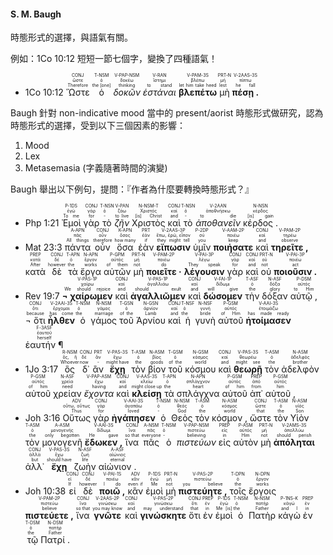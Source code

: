 
#### S. M. Baugh
時態形式的選擇，與語氣有關。

例如：1Co 10:12 短短一節七個字，變換了四種語氣！
- <rt>1Co 10:12</rt> <RUBY><ruby><ruby>Ὥστε<rt>Therefore</rt></ruby><rt>ὥστε</rt></ruby><rt>CONJ</rt></RUBY> <RUBY><ruby><ruby>ὁ<rt>the [one]</rt></ruby><rt>ὁ</rt></ruby><rt>T-NSM</rt></RUBY> <RUBY><ruby><ruby><em>δοκῶν</em><rt>thinking</rt></ruby><rt>δοκέω</rt></ruby><rt>V-PAP-NSM</rt></RUBY> <RUBY><ruby><ruby><em>ἑστάναι</em><rt>to stand</rt></ruby><rt>ἵστημι</rt></ruby><rt>V-RAN</rt></RUBY> <RUBY><ruby><ruby><strong>βλεπέτω</strong><rt>let him take heed</rt></ruby><rt>βλέπω</rt></ruby><rt>V-PAM-3S</rt></RUBY> <RUBY><ruby><ruby>μὴ<rt>lest</rt></ruby><rt>μή</rt></ruby><rt>PRT-N</rt></RUBY> <RUBY><ruby><ruby><strong>πέσῃ .</strong><rt>he fall</rt></ruby><rt>πίπτω</rt></ruby><rt>V-2AAS-3S</rt></RUBY> 

Baugh 針對 non-indicative mood 當中的 present/aorist 時態形式做研究，認為時態形式的選擇，受到以下三個因素的影響：
1) Mood
2) Lex
3) Metasemasia (字義隨著時間的演變)

Baugh 舉出以下例句，提問：『作者為什麼要轉換時態形式？』
- <rt>Php 1:21</rt> <RUBY><ruby><ruby>Ἐμοὶ<rt>To me</rt></ruby><rt>ἐγώ</rt></ruby><rt>P-1DS</rt></RUBY> <RUBY><ruby><ruby>γὰρ<rt>for</rt></ruby><rt>γάρ</rt></ruby><rt>CONJ</rt></RUBY> <RUBY><ruby><ruby>τὸ<rt>-</rt></ruby><rt>ὁ</rt></ruby><rt>T-NSN</rt></RUBY> <RUBY><ruby><ruby><em>ζῆν</em><rt>to live</rt></ruby><rt>ζάω</rt></ruby><rt>V-PAN</rt></RUBY> <RUBY><ruby><ruby>Χριστὸς<rt>[is] Christ</rt></ruby><rt>Χριστός</rt></ruby><rt>N-NSM-T</rt></RUBY> <RUBY><ruby><ruby>καὶ<rt>and</rt></ruby><rt>καί</rt></ruby><rt>CONJ</rt></RUBY> <RUBY><ruby><ruby>τὸ<rt>-</rt></ruby><rt>ὁ</rt></ruby><rt>T-NSN</rt></RUBY> <RUBY><ruby><ruby><em>ἀποθανεῖν</em><rt>to die</rt></ruby><rt>ἀποθνήσκω</rt></ruby><rt>V-2AAN</rt></RUBY> <RUBY><ruby><ruby>κέρδος .<rt>[is] gain</rt></ruby><rt>κέρδος</rt></ruby><rt>N-NSN</rt></RUBY> 
- <rt>Mat 23:3</rt> <RUBY><ruby><ruby>πάντα<rt>All things</rt></ruby><rt>πᾶς</rt></ruby><rt>A-APN</rt></RUBY> <RUBY><ruby><ruby>οὖν<rt>therefore</rt></ruby><rt>οὖν</rt></ruby><rt>CONJ</rt></RUBY> <RUBY><ruby><ruby>ὅσα<rt>how many</rt></ruby><rt>ὅσος</rt></ruby><rt>K-APN</rt></RUBY> <RUBY><ruby><ruby>ἐὰν<rt>if</rt></ruby><rt>ἐάν</rt></ruby><rt>PRT</rt></RUBY> <RUBY><ruby><ruby><strong>εἴπωσιν</strong><rt>they might tell</rt></ruby><rt>ἔπω, ἐρῶ, εἶπον</rt></ruby><rt>V-2AAS-3P</rt></RUBY> <RUBY><ruby><ruby>ὑμῖν<rt>you</rt></ruby><rt>σύ</rt></ruby><rt>P-2DP</rt></RUBY> <RUBY><ruby><ruby><strong>ποιήσατε</strong><rt>keep</rt></ruby><rt>ποιέω</rt></ruby><rt>V-AAM-2P</rt></RUBY> <RUBY><ruby><ruby>καὶ<rt>and</rt></ruby><rt>καί</rt></ruby><rt>CONJ</rt></RUBY> <RUBY><ruby><ruby><strong>τηρεῖτε ,</strong><rt>observe</rt></ruby><rt>τηρέω</rt></ruby><rt>V-PAM-2P</rt></RUBY> <RUBY><ruby><ruby>κατὰ<rt>After</rt></ruby><rt>κατά</rt></ruby><rt>PREP</rt></RUBY> <RUBY><ruby><ruby>δὲ<rt>however</rt></ruby><rt>δέ</rt></ruby><rt>CONJ</rt></RUBY> <RUBY><ruby><ruby>τὰ<rt>the</rt></ruby><rt>ὁ</rt></ruby><rt>T-APN</rt></RUBY> <RUBY><ruby><ruby>ἔργα<rt>works</rt></ruby><rt>ἔργον</rt></ruby><rt>N-APN</rt></RUBY> <RUBY><ruby><ruby>αὐτῶν<rt>of them</rt></ruby><rt>αὐτός</rt></ruby><rt>P-GPM</rt></RUBY> <RUBY><ruby><ruby>μὴ<rt>not</rt></ruby><rt>μή</rt></ruby><rt>PRT-N</rt></RUBY> <RUBY><ruby><ruby><strong>ποιεῖτε ·</strong><rt>do</rt></ruby><rt>ποιέω</rt></ruby><rt>V-PAM-2P</rt></RUBY> <RUBY><ruby><ruby><strong>λέγουσιν</strong><rt>They speak</rt></ruby><rt>λέγω</rt></ruby><rt>V-PAI-3P</rt></RUBY> <RUBY><ruby><ruby>γὰρ<rt>for</rt></ruby><rt>γάρ</rt></ruby><rt>CONJ</rt></RUBY> <RUBY><ruby><ruby>καὶ<rt>and</rt></ruby><rt>καί</rt></ruby><rt>CONJ</rt></RUBY> <RUBY><ruby><ruby>οὐ<rt>not</rt></ruby><rt>οὐ</rt></ruby><rt>PRT-N</rt></RUBY> <RUBY><ruby><ruby><strong>ποιοῦσιν .</strong><rt>act</rt></ruby><rt>ποιέω</rt></ruby><rt>V-PAI-3P</rt></RUBY> 
- <rt>Rev 19:7</rt> <RUBY><ruby><ruby><strong>¬ χαίρωμεν</strong><rt>We should rejoice</rt></ruby><rt>χαίρω</rt></ruby><rt>V-PAS-1P</rt></RUBY> <RUBY><ruby><ruby>καὶ<rt>and</rt></ruby><rt>καί</rt></ruby><rt>CONJ</rt></RUBY> <RUBY><ruby><ruby><strong>ἀγαλλιῶμεν</strong><rt>should exult</rt></ruby><rt>ἀγαλλιάω</rt></ruby><rt>V-PAS-1P</rt></RUBY> <RUBY><ruby><ruby>καὶ<rt>and</rt></ruby><rt>καί</rt></ruby><rt>CONJ</rt></RUBY> <RUBY><ruby><ruby><strong>δώσομεν</strong><rt>will give</rt></ruby><rt>δίδωμι</rt></ruby><rt>V-FAI-1P</rt></RUBY> <RUBY><ruby><ruby>τὴν<rt>the</rt></ruby><rt>ὁ</rt></ruby><rt>T-ASF</rt></RUBY> <RUBY><ruby><ruby>δόξαν<rt>glory</rt></ruby><rt>δόξα</rt></ruby><rt>N-ASF</rt></RUBY> <RUBY><ruby><ruby>αὐτῷ ,<rt>to Him</rt></ruby><rt>αὐτός</rt></ruby><rt>P-DSM</rt></RUBY></br> <RUBY><ruby><ruby>¬ ὅτι<rt>because</rt></ruby><rt>ὅτι</rt></ruby><rt>CONJ</rt></RUBY> <RUBY><ruby><ruby><strong>ἦλθεν</strong><rt>has come</rt></ruby><rt>ἔρχομαι</rt></ruby><rt>V-2AAI-3S</rt></RUBY> <RUBY><ruby><ruby>ὁ<rt>the</rt></ruby><rt>ὁ</rt></ruby><rt>T-NSM</rt></RUBY> <RUBY><ruby><ruby>γάμος<rt>marriage</rt></ruby><rt>γάμος</rt></ruby><rt>N-NSM</rt></RUBY> <RUBY><ruby><ruby>τοῦ<rt>of the</rt></ruby><rt>ὁ</rt></ruby><rt>T-GSN</rt></RUBY> <RUBY><ruby><ruby>Ἀρνίου<rt>Lamb</rt></ruby><rt>ἀρνίον</rt></ruby><rt>N-GSN</rt></RUBY> <RUBY><ruby><ruby>καὶ<rt>and</rt></ruby><rt>καί</rt></ruby><rt>CONJ</rt></RUBY> <RUBY><ruby><ruby>ἡ<rt>the</rt></ruby><rt>ὁ</rt></ruby><rt>T-NSF</rt></RUBY> <RUBY><ruby><ruby>γυνὴ<rt>bride</rt></ruby><rt>γυνή</rt></ruby><rt>N-NSF</rt></RUBY> <RUBY><ruby><ruby>αὐτοῦ<rt>of Him</rt></ruby><rt>αὐτός</rt></ruby><rt>P-GSM</rt></RUBY> <RUBY><ruby><ruby><strong>ἡτοίμασεν</strong><rt>has made ready</rt></ruby><rt>ἑτοιμάζω</rt></ruby><rt>V-AAI-3S</rt></RUBY> <RUBY><ruby><ruby>ἑαυτήν ¶<rt>herself</rt></ruby><rt>ἑαυτοῦ</rt></ruby><rt>F-3ASF</rt></RUBY>
- <rt>1Jo 3:17</rt> <RUBY><ruby><ruby>ὃς<rt>Whoever</rt></ruby><rt>ὅς, ἥ</rt></ruby><rt>R-NSM</rt></RUBY> <RUBY><ruby><ruby>δ᾽<rt>now</rt></ruby><rt>δέ</rt></ruby><rt>CONJ</rt></RUBY> <RUBY><ruby><ruby>ἂν<rt>-</rt></ruby><rt>ἄν</rt></ruby><rt>PRT</rt></RUBY> <RUBY><ruby><ruby><strong>ἔχῃ</strong><rt>might have</rt></ruby><rt>ἔχω</rt></ruby><rt>V-PAS-3S</rt></RUBY> <RUBY><ruby><ruby>τὸν<rt>the</rt></ruby><rt>ὁ</rt></ruby><rt>T-ASM</rt></RUBY> <RUBY><ruby><ruby>βίον<rt>goods</rt></ruby><rt>βίος</rt></ruby><rt>N-ASM</rt></RUBY> <RUBY><ruby><ruby>τοῦ<rt>of the</rt></ruby><rt>ὁ</rt></ruby><rt>T-GSM</rt></RUBY> <RUBY><ruby><ruby>κόσμου<rt>world</rt></ruby><rt>κόσμος</rt></ruby><rt>N-GSM</rt></RUBY> <RUBY><ruby><ruby>καὶ<rt>and</rt></ruby><rt>καί</rt></ruby><rt>CONJ</rt></RUBY> <RUBY><ruby><ruby><strong>θεωρῇ</strong><rt>might see</rt></ruby><rt>θεωρέω</rt></ruby><rt>V-PAS-3S</rt></RUBY> <RUBY><ruby><ruby>τὸν<rt>the</rt></ruby><rt>ὁ</rt></ruby><rt>T-ASM</rt></RUBY> <RUBY><ruby><ruby>ἀδελφὸν<rt>brother</rt></ruby><rt>ἀδελφός</rt></ruby><rt>N-ASM</rt></RUBY> <RUBY><ruby><ruby>αὐτοῦ<rt>of him</rt></ruby><rt>αὐτός</rt></ruby><rt>P-GSM</rt></RUBY> <RUBY><ruby><ruby>χρείαν<rt>need</rt></ruby><rt>χρεία</rt></ruby><rt>N-ASF</rt></RUBY> <RUBY><ruby><ruby><em>ἔχοντα</em><rt>having</rt></ruby><rt>ἔχω</rt></ruby><rt>V-PAP-ASM</rt></RUBY> <RUBY><ruby><ruby>καὶ<rt>and</rt></ruby><rt>καί</rt></ruby><rt>CONJ</rt></RUBY> <RUBY><ruby><ruby><strong>κλείσῃ</strong><rt>might close up</rt></ruby><rt>κλείω</rt></ruby><rt>V-AAS-3S</rt></RUBY> <RUBY><ruby><ruby>τὰ<rt>the</rt></ruby><rt>ὁ</rt></ruby><rt>T-APN</rt></RUBY> <RUBY><ruby><ruby>σπλάγχνα<rt>heart</rt></ruby><rt>σπλάγχνον</rt></ruby><rt>N-APN</rt></RUBY> <RUBY><ruby><ruby>αὐτοῦ<rt>of him</rt></ruby><rt>αὐτός</rt></ruby><rt>P-GSM</rt></RUBY> <RUBY><ruby><ruby>ἀπ᾽<rt>from</rt></ruby><rt>ἀπό</rt></ruby><rt>PREP</rt></RUBY> <RUBY><ruby><ruby>αὐτοῦ ,<rt>him</rt></ruby><rt>αὐτός</rt></ruby><rt>P-GSM</rt></RUBY> 
- <rt>Joh 3:16</rt> <RUBY><ruby><ruby>Οὕτως<rt>Thus</rt></ruby><rt>οὕτω, οὕτως</rt></ruby><rt>ADV</rt></RUBY> <RUBY><ruby><ruby>γὰρ<rt>for</rt></ruby><rt>γάρ</rt></ruby><rt>CONJ</rt></RUBY> <RUBY><ruby><ruby><strong>ἠγάπησεν</strong><rt>loved</rt></ruby><rt>ἀγαπάω</rt></ruby><rt>V-AAI-3S</rt></RUBY> <RUBY><ruby><ruby>ὁ<rt>-</rt></ruby><rt>ὁ</rt></ruby><rt>T-NSM</rt></RUBY> <RUBY><ruby><ruby>Θεὸς<rt>God</rt></ruby><rt>θεός</rt></ruby><rt>N-NSM</rt></RUBY> <RUBY><ruby><ruby>τὸν<rt>the</rt></ruby><rt>ὁ</rt></ruby><rt>T-ASM</rt></RUBY> <RUBY><ruby><ruby>κόσμον ,<rt>world</rt></ruby><rt>κόσμος</rt></ruby><rt>N-ASM</rt></RUBY> <RUBY><ruby><ruby>ὥστε<rt>that</rt></ruby><rt>ὥστε</rt></ruby><rt>CONJ</rt></RUBY> <RUBY><ruby><ruby>τὸν<rt>the</rt></ruby><rt>ὁ</rt></ruby><rt>T-ASM</rt></RUBY> <RUBY><ruby><ruby>Υἱὸν<rt>Son</rt></ruby><rt>υἱός</rt></ruby><rt>N-ASM</rt></RUBY> <RUBY><ruby><ruby>τὸν<rt>the</rt></ruby><rt>ὁ</rt></ruby><rt>T-ASM</rt></RUBY> <RUBY><ruby><ruby>μονογενῆ<rt>only begotten</rt></ruby><rt>μονογενής</rt></ruby><rt>A-ASM</rt></RUBY> <RUBY><ruby><ruby><strong>ἔδωκεν ,</strong><rt>He gave</rt></ruby><rt>δίδωμι</rt></ruby><rt>V-AAI-3S</rt></RUBY> <RUBY><ruby><ruby>ἵνα<rt>so that</rt></ruby><rt>ἵνα</rt></ruby><rt>CONJ</rt></RUBY> <RUBY><ruby><ruby>πᾶς<rt>everyone</rt></ruby><rt>πᾶς</rt></ruby><rt>A-NSM</rt></RUBY> <RUBY><ruby><ruby>ὁ<rt>-</rt></ruby><rt>ὁ</rt></ruby><rt>T-NSM</rt></RUBY> <RUBY><ruby><ruby><em>πιστεύων</em><rt>believing</rt></ruby><rt>πιστεύω</rt></ruby><rt>V-PAP-NSM</rt></RUBY> <RUBY><ruby><ruby>εἰς<rt>in</rt></ruby><rt>εἰς</rt></ruby><rt>PREP</rt></RUBY> <RUBY><ruby><ruby>αὐτὸν<rt>Him</rt></ruby><rt>αὐτός</rt></ruby><rt>P-ASM</rt></RUBY> <RUBY><ruby><ruby>μὴ<rt>not</rt></ruby><rt>μή</rt></ruby><rt>PRT-N</rt></RUBY> <RUBY><ruby><ruby><strong>ἀπόληται</strong><rt>should perish</rt></ruby><rt>ἀπολλύω</rt></ruby><rt>V-2AMS-3S</rt></RUBY> <RUBY><ruby><ruby>ἀλλ᾽<rt>but</rt></ruby><rt>ἀλλά</rt></ruby><rt>CONJ</rt></RUBY> <RUBY><ruby><ruby><strong>ἔχῃ</strong><rt>should have</rt></ruby><rt>ἔχω</rt></ruby><rt>V-PAS-3S</rt></RUBY> <RUBY><ruby><ruby>ζωὴν<rt>life</rt></ruby><rt>ζωή</rt></ruby><rt>N-ASF</rt></RUBY> <RUBY><ruby><ruby>αἰώνιον .<rt>eternal</rt></ruby><rt>αἰώνιος</rt></ruby><rt>A-ASF</rt></RUBY> 
- <rt>Joh 10:38</rt> <RUBY><ruby><ruby>εἰ<rt>If</rt></ruby><rt>εἰ</rt></ruby><rt>CONJ</rt></RUBY> <RUBY><ruby><ruby>δὲ<rt>however</rt></ruby><rt>δέ</rt></ruby><rt>CONJ</rt></RUBY> <RUBY><ruby><ruby><strong>ποιῶ ,</strong><rt>I do</rt></ruby><rt>ποιέω</rt></ruby><rt>V-PAI-1S</rt></RUBY> <RUBY><ruby><ruby>κἂν<rt>even if</rt></ruby><rt>κἄν</rt></ruby><rt>ADV</rt></RUBY> <RUBY><ruby><ruby>ἐμοὶ<rt>Me</rt></ruby><rt>ἐγώ</rt></ruby><rt>P-1DS</rt></RUBY> <RUBY><ruby><ruby>μὴ<rt>not</rt></ruby><rt>μή</rt></ruby><rt>PRT-N</rt></RUBY> <RUBY><ruby><ruby><strong>πιστεύητε ,</strong><rt>you believe</rt></ruby><rt>πιστεύω</rt></ruby><rt>V-PAS-2P</rt></RUBY> <RUBY><ruby><ruby>τοῖς<rt>the</rt></ruby><rt>ὁ</rt></ruby><rt>T-DPN</rt></RUBY> <RUBY><ruby><ruby>ἔργοις<rt>works</rt></ruby><rt>ἔργον</rt></ruby><rt>N-DPN</rt></RUBY> <RUBY><ruby><ruby><strong>πιστεύετε ,</strong><rt>believe</rt></ruby><rt>πιστεύω</rt></ruby><rt>V-PAM-2P</rt></RUBY> <RUBY><ruby><ruby>ἵνα<rt>so that</rt></ruby><rt>ἵνα</rt></ruby><rt>CONJ</rt></RUBY> <RUBY><ruby><ruby><strong>γνῶτε</strong><rt>you may know</rt></ruby><rt>γινώσκω</rt></ruby><rt>V-2AAS-2P</rt></RUBY> <RUBY><ruby><ruby>καὶ<rt>and</rt></ruby><rt>καί</rt></ruby><rt>CONJ</rt></RUBY> <RUBY><ruby><ruby><strong>γινώσκητε</strong><rt>may understand</rt></ruby><rt>γινώσκω</rt></ruby><rt>V-PAS-2P</rt></RUBY> <RUBY><ruby><ruby>ὅτι<rt>that</rt></ruby><rt>ὅτι</rt></ruby><rt>CONJ</rt></RUBY> <RUBY><ruby><ruby>ἐν<rt>in</rt></ruby><rt>ἐν</rt></ruby><rt>PREP</rt></RUBY> <RUBY><ruby><ruby>ἐμοὶ<rt>Me [is]</rt></ruby><rt>ἐγώ</rt></ruby><rt>P-1DS</rt></RUBY> <RUBY><ruby><ruby>ὁ<rt>the</rt></ruby><rt>ὁ</rt></ruby><rt>T-NSM</rt></RUBY> <RUBY><ruby><ruby>Πατὴρ<rt>Father</rt></ruby><rt>πατήρ</rt></ruby><rt>N-NSM</rt></RUBY> <RUBY><ruby><ruby>κἀγὼ<rt>and I</rt></ruby><rt>κἀγώ</rt></ruby><rt>P-1NS-K</rt></RUBY> <RUBY><ruby><ruby>ἐν<rt>in</rt></ruby><rt>ἐν</rt></ruby><rt>PREP</rt></RUBY> <RUBY><ruby><ruby>τῷ<rt>the</rt></ruby><rt>ὁ</rt></ruby><rt>T-DSM</rt></RUBY> <RUBY><ruby><ruby>Πατρί .<rt>Father</rt></ruby><rt>πατήρ</rt></ruby><rt>N-DSM</rt></RUBY> 